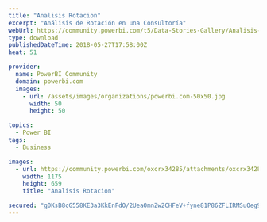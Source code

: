 ```yaml
---
title: "Analisis Rotacion"
excerpt: "Análisis de Rotación en una Consultoría"
webUrl: https://community.powerbi.com/t5/Data-Stories-Gallery/Analisis-Rotacion/m-p/426235
type: download
publishedDateTime: 2018-05-27T17:58:00Z
heat: 51

provider:
  name: PowerBI Community
  domain: powerbi.com
  images:
    - url: /assets/images/organizations/powerbi.com-50x50.jpg
      width: 50
      height: 50

topics:
  - Power BI
tags:
  - Business

images:
  - url: https://community.powerbi.com/oxcrx34285/attachments/oxcrx34285/DataStoriesGallery/1927/1/GrupoSwat.png
    width: 1175
    height: 659
    title: "Analisis Rotacion"

secured: "g0KsB8cG558KE3a3KkEnFdO/2UeaOmnZw2CHFeV+fyne81P86ZFLIRMSuOeg9azHMH4urUF+813SqzUSM3oA5Ah+sNsRZjLSyWZ6x+dfG1U2jyQSjshN0buHQbYkY59S0l6sImV4KKFjUZT3a/78SNI5DFMuRPw0h8y3qi6//VBc6cwutygrTy8ezdb0kVEvaYhsUBf3AhoRktxWTT3o1H7GjBMxcJ01njSeGE3HoIUYCSbFGdosCY8nl52Y3+wHXAfIBeAM6JweRqTf/ikSiNkxyHlvEed1Y8KsOrQWC4JTunMR1VibiPOiZmGyZmXKA9T+zGIPf3qFqWm8nNQwa9htWbuzoSrYclk/QybKQFg3donXprVZRc0ZKRoq8OL9;Mz7uPkbagAdcnkcWEe+ZPw=="
---
```


